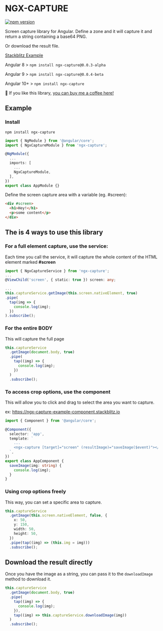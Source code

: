 # NGX-CAPTURE

[![npm version](https://badge.fury.io/js/ngx-capture.svg)](https://badge.fury.io/js/ngx-capture)

Screen capture library for Angular.
Define a zone and it will capture it and return a string containing a base64 PNG.

Or download the result file.

[Stackblitz Example](https://stackblitz.com/edit/ngx-capture-example-12)

Angular 8 > `npm install ngx-capture@0.0.3-alpha`

Angular 9 > `npm install ngx-capture@0.0.4-beta`

Angular 10+ > `npm install ngx-capture`

💪 If you like this library, [you can buy me a coffee here!](https://ko-fi.com/wanchai_coding)

## Example

### Install

```
npm install ngx-capture
```

```ts
import { NgModule } from '@angular/core';
import { NgxCaptureModule } from 'ngx-capture';

@NgModule({
  ...
  imports: [
    ...
    NgxCaptureModule,
  ],
})
export class AppModule {}
```

Define the screen capture area with a variable (eg. #screen):

```html
<div #screen>
  <h1>Hey!</h1>
  <p>some content</p>
</div>
```

## The is 4 ways to use this library

### For a full element capture, use the service:

Each time you call the service, it will capture the whole content of the HTML element marked **#screen**

```ts
import { NgxCaptureService } from 'ngx-capture';
...
@ViewChild('screen', { static: true }) screen: any;

...
this.captureService.getImage(this.screen.nativeElement, true)
.pipe(
  tap(img => {
    console.log(img);
  })
).subscribe();
```

### For the entire BODY

This will capture the full page

```ts
this.captureService
  .getImage(document.body, true)
  .pipe(
    tap((img) => {
      console.log(img);
    })
  )
  .subscribe();
```

### To access crop options, use the component

This will allow you to click and drag to select the area you want to capture.

ex: https://ngx-capture-example-component.stackblitz.io

```ts
import { Component } from '@angular/core';

@Component({
  selector: 'app',
  template: `
    ...
    <ngx-capture [target]="screen" (resultImage)="saveImage($event)"></ngx-capture>
  `,
})
export class AppComponent {
  saveImage(img: string) {
    console.log(img);
  }
}
```

### Using crop options freely

This way, you can set a specific area to capture.

```ts
this.captureService
  .getImage(this.screen.nativeElement, false, {
    x: 50,
    y: 150,
    width: 50,
    height: 50,
  })
  .pipe(tap((img) => (this.img = img)))
  .subscribe();
```

## Download the result directly

Once you have the image as a string, you can pass it to the `downloadImage` method to download it.

```ts
this.captureService
  .getImage(document.body, true)
  .pipe(
    tap((img) => {
      console.log(img);
    }),
    tap((img) => this.captureService.downloadImage(img))
  )
  .subscribe();
```
